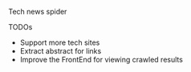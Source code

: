 Tech news spider

TODOs

* Support more tech sites
* Extract abstract for links
* Improve the FrontEnd for viewing crawled results
